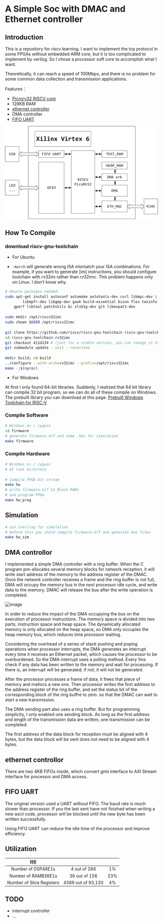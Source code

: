 A Simple Soc with DMAC and Ethernet controller
======================================

Introduction
------------------------

This is a repository for riscv learning. I want to implement the tcp protocol in some FPGAs without embedded ARM core, but it is too complicated to implement by verilog. So I chose a processor soft core to accomplish what I want. 

Theoretically, it can reach a speed of 100Mbps, and there is no problem for some common data collection and transmission applications.

Features：

- [Picrorv32 RISCV core](https://github.com/cliffordwolf/picorv32)
- 128KB RAM
- [ethernet controller](https://github.com/alexforencich/verilog-ethernet)
- DMA controller
- [FIFO UART](https://github.com/ptracton/UART_ECHO)

![image](https://github.com/cjhonlyone/Figurebed/raw/master/img/picorv32_xilinx.png)

How To Compile  
------------------------

### download riscv-gnu-toolchain

- For Ubuntu

- `-march` will generate wrong ISA mismatch your ISA combinations. For example, if you want to generate [im] instructions,  you should configure toolchain with rv32im rather than rv32imc. This problem happens only on Linux. I don't know why.

```bash
# Ubuntu packages needed:
sudo apt-get install autoconf automake autotools-dev curl libmpc-dev \
        libmpfr-dev libgmp-dev gawk build-essential bison flex texinfo \
    gperf libtool patchutils bc zlib1g-dev git libexpat1-dev

sudo mkdir /opt/riscv32imc
sudo chown $USER /opt/riscv32imc

git clone https://github.com/riscv/riscv-gnu-toolchain riscv-gnu-toolchain-rv32imc
cd riscv-gnu-toolchain-rv32imc
git checkout 411d134 # (just for a stable version, you can change it to a updated one)
git submodule update --init --recursive

mkdir build; cd build
../configure --with-arch=rv32imc --prefix=/opt/riscv32imc
make -j$(nproc)
```

- For Windows

At first I only found 64-bit libraries. Suddenly, I realized that 64 bit library can compile 32 bit program, so we can do all of these compile on Windows. The prebuilt library you can download at this page. [Prebuilt Windows Toolchain for RISC-V](https://gnutoolchains.com/risc-v/)  

### Compile Software  

```bash
# Windows os / cygwin
cd firmware
# generate firmware.elf and some .hex for simulation
make firmware
```

### Compile Hardware  

```bash
# Windows os / cygwin
# at root directory

# Compile FPGA bit stream
make hw
# write firmware.elf to Block RAMs
# and program FPGA
make hw_prog
```

Simulation
---------------------------------

```bash
# use iverilog for simulation
# before this you shold compile firmware.elf and generate hex files
make hw_sim
```

DMA controllor  
---------------------------------

I implemented a simple DMA controller with a ring buffer. When the C program pre-allocates several memory blocks for network reception, it will write start address of the memory to the address register of the DMAC. Once the network controller receives a frame and the ring buffer is not full, DMA will occupy the memory bus in the next processor idle cycle, and write data to the memory. DMAC will release the bus after the write operation is completed.

![image](https://upload.wikimedia.org/wikipedia/commons/f/fd/Circular_Buffer_Animation.gif)

In order to reduce the impact of the DMA occupying the bus on the execution of processor instructions. The memory space is divided into two parts, instruction space and heap space. The dynamically allocated memory is only allocated on the heap space, so DMA only occupies the heap memory bus, which reduces time processor waiting.

Considering the overhead of a series of stack pushing and poping operations when processor interrupts, the DMA generates an interrupt every time it receives an Ethernet packet, which causes the processor to be overburdened. So the DMA interrupt uses a polling method. Every 1ms check if any data has been written to the memory and wait for processing. If there is, an interrupt will be generated; if not, it will not be generated.

After the processor processes a frame of data, it frees that piece of memory and mallocs a new one. Then processor writes the first address to the address register of the ring buffer, and set the status bit of the corresponding block of the ring buffre to zero. so that the DMAC can wait to start a new transmission.

The DMA sending part also uses a ring buffer. But for programming simplicity, I only enabled one sending block. As long as the first address and length of the transmission data are written, one transmission can be completed.

The first address of the data block for reception must be aligned with 4 bytes, but the data block will be sent does not need to be aligned with 4 bytes.

ethernet controllor
------------------------------

There are two 4KB FIFOs inside, which convert gmii interface to AXI Stream interface for processor and DMA access.

FIFO UART
----------------

The original version used a UART without FIFO. The baud rate is much slower than processor. If you the last sent have not finished when writing a new ascii code, processor will be blocked until the new byte has been written successfully.

Using FIFO UART can reduce the idle time of the processor and improve efficiency.

Utilization 
----------------

|  ISE    |      |      |
| :----: | :----: | :----: |
|  Number of DSP48E1s     |  4 out of 288    |    1%   |
|  Number of RAMB36E1s   |  36 out of 156    |   23%    |
| Number of Slice Registers  |4389 out of  93,120|4%|

TODO
---------

- interrupt controller
- ...
